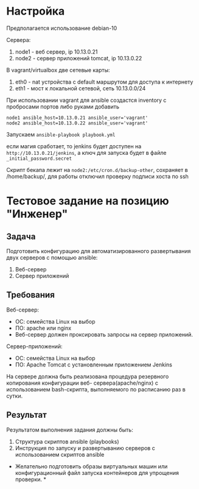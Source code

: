 # Настройка #

Предполагается использование debian-10

Сервера:

1. node1 - веб сервер, ip 10.13.0.21
1. node2 - сервер приложений tomcat, ip 10.13.0.22

В vagrant/virtualbox две сетевые карты:

1. eth0 - nat устройства с default маршрутом для доступа к интернету
1. eth1 - мост к локальной сетевой, сеть 10.13.0.0/24

При использовании vagrant для ansible создастся inventory с пробросами портов
либо руками добавить 
```
node1 ansible_host=10.13.0.21 ansible_user='vagrant'
node2 ansible_host=10.13.0.22 ansible_user='vagrant'
```

Запускаем `ansible-playbook playbook.yml`

если магия сработает, то jenkins будет доступен на `http://10.13.0.21/jenkins`,
а ключ для запуска будет в файле `_initial_password.secret`


Скрипт бекапа лежит на `node2:/etc/cron.d/backup-other`, 
сохраняет в /home/backup/, для работы отключил проверку подписи хоста по ssh


# Тестовое задание на позицию "Инженер" #

## Задача ##
Подготовить конфигурацию для автоматизированного развертывания двух серверов 
с помощью ansible:

1. Веб-сервер
1. Сервер приложений


## Требования ##

Веб-сервер: 

 * ОС: семейства Linux на выбор
 * ПО: apache или nginx
 * Веб-сервер должен проксировать запросы на сервер приложений.


Сервер-приложений:

 * ОС: семейства Linux на выбор
 * ПО: Apache Tomcat с установленным приложением Jenkins

На сервере должна быть реализована процедура резервного копирования конфигурации веб-
сервера(apache/nginx) с использованием bash-скрипта, выполняемого по расписанию раз в сутки.


## Результат ##

Результатом выполнения задания должны быть:

 1. Структура скриптов ansible (playbooks)
 1. Инструкция по запуску и развертыванию серверов с использованием скриптов ansible


* Желательно подготовить образы виртуальных машин или конфигурационный файл запуска
контейнеров для упрощения проверки. *
